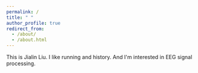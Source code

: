 ```yaml
---
permalink: /
title: " "
author_profile: true
redirect_from: 
  - /about/
  - /about.html
---
```


This is Jialin Liu. I like running and history. And I'm interested in EEG signal processing.







